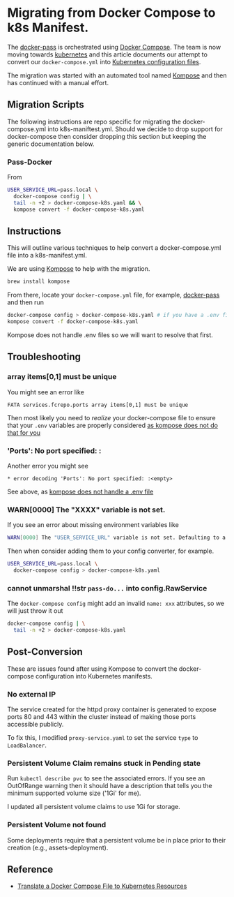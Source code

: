 # Migrating from Docker Compose to k8s Manifest.

The [docker-pass](https://github.com/eclipse-pass/pass-docker) is orchestrated using
[Docker Compose](https://docs.docker.com/compose/).  The team is now moving towards
[kubernetes](https://kubernetes.io) and this article documents our attempt to
convert our `docker-compose.yml` into [Kubernetes configuration files](https://github.com/eclipse-pass/pass-docker/tree/main/k8s/).

The migration was started with an automated tool named [Kompose](https://kompose.io)
and then has continued with a manual effort.

## Migration Scripts

The following instructions are repo specific for migrating the
docker-compose.yml into k8s-maniftest.yml.  Should we decide to
drop support for docker-compose then consider dropping this section
but keeping the generic documentation below.

### Pass-Docker

From

```bash
USER_SERVICE_URL=pass.local \
  docker-compose config | \
  tail -n +2 > docker-compose-k8s.yaml && \
  kompose convert -f docker-compose-k8s.yaml
```

## Instructions

This will outline various techniques to help convert a docker-compose.yml
file into a k8s-manifest.yml.

We are using [Kompose](https://kompose.io)
to help with the migration.

```bash
brew install kompose
```

From there, locate your `docker-compose.yml` file,
for example, [docker-pass](https://github.com/eclipse-pass/pass-docker/blob/main/docker-compose.yml)
and then run

```bash
docker-compose config > docker-compose-k8s.yaml # if you have a .env file
kompose convert -f docker-compose-k8s.yaml
```

Kompose does not handle .env files so we will want to resolve that first.

## Troubleshooting

### array items[0,1] must be unique

You might see an error like

```
FATA services.fcrepo.ports array items[0,1] must be unique
```

Then most likely you need to _realize_ your docker-compose file
to ensure that your `.env` variables are properly considered
[as kompose does not do that for you](https://github.com/kubernetes/kompose/issues/1164)


### 'Ports': No port specified: :<empty>

Another error you might see

```
* error decoding 'Ports': No port specified: :<empty>
```

See above, as [kompose does not handle a .env file](https://github.com/kubernetes/kompose/issues/1164)

### WARN[0000] The "XXXX" variable is not set.

If you see an error about missing environment variables like

```bash
WARN[0000] The "USER_SERVICE_URL" variable is not set. Defaulting to a blank string.
```

Then when consider adding them to your config converter, for example.

```bash
USER_SERVICE_URL=pass.local \
  docker-compose config > docker-compose-k8s.yaml
```

### cannot unmarshal !!str `pass-do...` into config.RawService

The `docker-compose config` might add an invalid `name: xxx` attributes,
so we will just throw it out

```bash
docker-compose config | \
  tail -n +2 > docker-compose-k8s.yaml
```

## Post-Conversion

These are issues found after using Kompose to convert the docker-compose configuration into
Kubernetes manifests.

### No external IP

The service created for the httpd proxy container is generated to expose ports 80 and 443 within
the cluster instead of making those ports accessible publicly.

To fix this, I modified `proxy-service.yaml` to set the service `type` to `LoadBalancer`.

### Persistent Volume Claim remains stuck in Pending state

Run `kubectl describe pvc` to see the associated errors. If you see an OutOfRange warning then
it should have a description that tells you the minimum supported volume size ('1Gi' for me).

I updated all persistent volume claims to use 1Gi for storage.

### Persistent Volume not found

Some deployments require that a persistent volume be in place prior to their creation (e.g., assets-deployment).

## Reference

* [Translate a Docker Compose File to Kubernetes Resources](https://kubernetes.io/docs/tasks/configure-pod-container/translate-compose-kubernetes/)